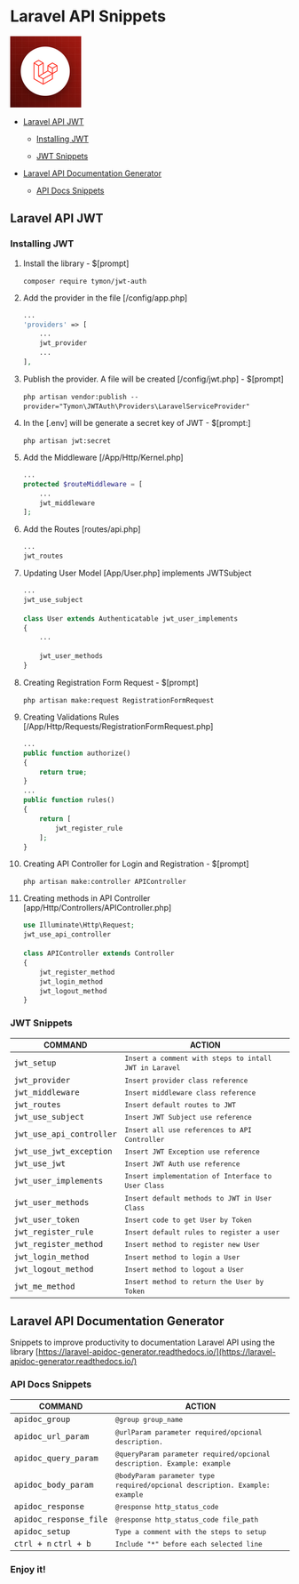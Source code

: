 # Laravel API Snippets

![Laravel API Snippets](./img/logo.png)

* [Laravel API JWT](#laravel-api-jwt)
    
    * [Installing JWT](#installing-jwt)

    * [JWT Snippets](#jwt-snippets)

* [Laravel API Documentation Generator](#laravel-api-documentation-generator)

    * [API Docs Snippets](#api-docs-snippets)

## Laravel API JWT

### Installing JWT

1. Install the library - $[prompt]

    ```composer require tymon/jwt-auth```


2. Add the provider in the file [/config/app.php]

    ```php
    ...
    'providers' => [
        ...
        jwt_provider
        ...
    ],
    ```

3. Publish the provider. A file will be created [/config/jwt.php] - $[prompt]

    `php artisan vendor:publish --provider="Tymon\JWTAuth\Providers\LaravelServiceProvider"`

4. In the [.env] will be generate a secret key of JWT - $[prompt:]

    ```php artisan jwt:secret```

5. Add the Middleware [/App/Http/Kernel.php]

    ```php
    ...
    protected $routeMiddleware = [
        ...
        jwt_middleware
    ];
    ```

6. Add the Routes [routes/api.php]

    ```php
    ...
    jwt_routes
    ```

7. Updating User Model [App/User.php] implements JWTSubject

    ```php
    ...
    jwt_use_subject

    class User extends Authenticatable jwt_user_implements
    {
        ...

        jwt_user_methods
    }
    ```

8. Creating Registration Form Request - $[prompt]

    ```php artisan make:request RegistrationFormRequest```

9. Creating Validations Rules [/App/Http/Requests/RegistrationFormRequest.php]

    ```php
    ...
    public function authorize()
    {
        return true;
    }
    ...
    public function rules()
    {
        return [
            jwt_register_rule
        ];
    }
    ```

10. Creating API Controller for Login and Registration - $[prompt]

    ```php artisan make:controller APIController```

11. Creating methods in API Controller [app/Http/Controllers/APIController.php]

    ```php
    use Illuminate\Http\Request;
    jwt_use_api_controller

    class APIController extends Controller
    {
        jwt_register_method
        jwt_login_method
        jwt_logout_method
    }
    ```

### JWT Snippets

COMMAND                             | ACTION
------------------------------------|----------------------
<kbd>jwt_setup</kbd>                |  `Insert a comment with steps to intall JWT in Laravel`
<kbd>jwt_provider</kbd>             |  `Insert provider class reference`
<kbd>jwt_middleware</kbd>           |  `Insert middleware class reference`
<kbd>jwt_routes</kbd>               |  `Insert default routes to JWT`
<kbd>jwt_use_subject</kbd>          |  `Insert JWT Subject use reference`
<kbd>jwt_use_api_controller</kbd>   |  `Insert all use references to API Controller`
<kbd>jwt_use_jwt_exception</kbd>    |  `Insert JWT Exception use reference`
<kbd>jwt_use_jwt</kbd>              |  `Insert JWT Auth use reference`
<kbd>jwt_user_implements</kbd>      |  `Insert implementation of Interface to User Class`
<kbd>jwt_user_methods</kbd>         |  `Insert default methods to JWT in User Class`
<kbd>jwt_user_token</kbd>           |  `Insert code to get User by Token`
<kbd>jwt_register_rule</kbd>        |  `Insert default rules to register a user`
<kbd>jwt_register_method</kbd>      |  `Insert method to register new User`
<kbd>jwt_login_method</kbd>         |  `Insert method to login a User`
<kbd>jwt_logout_method</kbd>        |  `Insert method to logout a User`
<kbd>jwt_me_method</kbd>            |  `Insert method to return the User by Token`






## Laravel API Documentation Generator


Snippets to improve productivity to documentation Laravel API using the library [https://laravel-apidoc-generator.readthedocs.io/](https://laravel-apidoc-generator.readthedocs.io/)


### API Docs Snippets


COMMAND                                 | ACTION
----------------------------------------|----------------------
<kbd>apidoc_group</kbd>                 |  `@group group_name`
<kbd>apidoc_url_param</kbd>             |  `@urlParam parameter required/opcional description.`
<kbd>apidoc_query_param</kbd>           |  `@queryParam parameter required/opcional description. Example: example`
<kbd>apidoc_body_param</kbd>            |  `@bodyParam parameter type required/opcional description. Example: example`
<kbd>apidoc_response</kbd>              |  `@response http_status_code`
<kbd>apidoc_response_file</kbd>         |  `@response http_status_code file_path`
<kbd>apidoc_setup</kbd>                 |  `Type a comment with the steps to setup`
<kbd>ctrl + n</kbd> <kbd>ctrl + b</kbd> |  `Include "*" before each selected line`


### Enjoy it!
